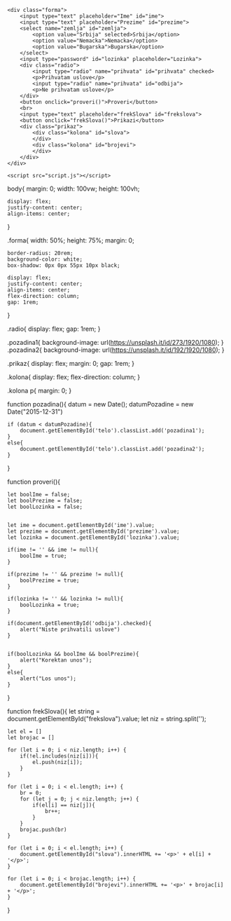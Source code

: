 <!DOCTYPE html>
<html lang="en">
<head>
    <meta charset="UTF-8">
    <meta http-equiv="X-UA-Compatible" content="IE=edge">
    <meta name="viewport" content="width=device-width, initial-scale=1.0">
    <link rel="stylesheet" href="style.css">
    <title>Test</title>
</head>
<body onload="pozadina()" id="telo" >
 
    <div class="forma">
        <input type="text" placeholder="Ime" id="ime">
        <input type="text" placeholder="Prezime" id="prezime">
        <select name="zemlja" id="zemlja">
            <option value="Srbija" selected>Srbija</option>
            <option value="Nemacka">Nemacka</option>
            <option value="Bugarska">Bugarska</option>
        </select>
        <input type="password" id="lozinka" placeholder="Lozinka">
        <div class="radio">
            <input type="radio" name="prihvata" id="prihvata" checked>
            <p>Prihvatam uslove</p>
            <input type="radio" name="prihvata" id="odbija">
            <p>Ne prihvatam uslove</p>
        </div>
        <button onclick="proveri()">Proveri</button>
        <br>
        <input type="text" placeholder="frekSlova" id="frekslova">
        <button onclick="frekSlova()">Prikazi</button>
        <div class="prikaz">
            <div class="kolona" id="slova">
            </div>
            <div class="kolona" id="brojevi">
            </div>
        </div>
    </div>
 
    <script src="script.js"></script>
</body>
</html>
 
 
 
 
body{
    margin: 0;
    width: 100vw;
    height: 100vh;
 
    display: flex;
    justify-content: center;
    align-items: center;
}
 
.forma{
    width: 50%;
    height: 75%;
    margin: 0;
 
    border-radius: 20rem;
    background-color: white;
    box-shadow: 0px 0px 55px 10px black;
 
    display: flex;
    justify-content: center;
    align-items: center;
    flex-direction: column;
    gap: 1rem;
}
 
.radio{
    display: flex;
    gap: 1rem;
}
 
.pozadina1{
    background-image: url(https://unsplash.it/id/273/1920/1080);
}
.pozadina2{
    background-image: url(https://unsplash.it/id/192/1920/1080);
}
 
.prikaz{
    display: flex;
    margin: 0;
    gap: 1rem;
}
 
.kolona{
    display: flex;
    flex-direction: column;
}
 
.kolona p{
    margin: 0;
}
 
 
 
function pozadina(){
    datum = new Date();
    datumPozadine = new Date("2015-12-31")
 
 
    if (datum < datumPozadine){
        document.getElementById('telo').classList.add('pozadina1');
    }
    else{
        document.getElementById('telo').classList.add('pozadina2');
    }
}
 
 
function proveri(){
 
    let boolIme = false;
    let boolPrezime = false;
    let boolLozinka = false;
 
 
    let ime = document.getElementById('ime').value;
    let prezime = document.getElementById('prezime').value;
    let lozinka = document.getElementById('lozinka').value;
 
    if(ime != '' && ime != null){
        boolIme = true;
    }
 
    if(prezime != '' && prezime != null){
        boolPrezime = true;
    }
 
    if(lozinka != '' && lozinka != null){
        boolLozinka = true;
    }
 
    if(document.getElementById('odbija').checked){
        alert("Niste prihvatili uslove")
    }
 
 
    if(boolLozinka && boolIme && boolPrezime){
        alert("Korektan unos");
    }
    else{
        alert("Los unos");
    }
}
 
 
function frekSlova(){
    let string = document.getElementById("frekslova").value;
    let niz = string.split('');
 
    let el = []
    let brojac = []
 
    for (let i = 0; i < niz.length; i++) {
        if(!el.includes(niz[i])){
            el.push(niz[i]);
        }
    }
 
    for (let i = 0; i < el.length; i++) {
        br = 0;
        for (let j = 0; j < niz.length; j++) {
            if(el[i] == niz[j]){
                br++;
            }
        }
        brojac.push(br)
    }
 
    for (let i = 0; i < el.length; i++) {
        document.getElementById("slova").innerHTML += '<p>' + el[i] + '</p>';
    }
 
    for (let i = 0; i < brojac.length; i++) {
        document.getElementById("brojevi").innerHTML += '<p>' + brojac[i] + '</p>'; 
    }
 
}
